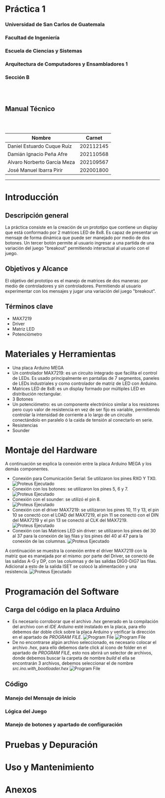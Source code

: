 # **Práctica 1**
### Universidad de San Carlos de Guatemala
### Facultad de Ingeniería
### Escuela de Ciencias y Sistemas
### Arquitectura de Computadores y Ensambladores 1
### Sección B
<br></br>

## **Manual Técnico**
<br></br>

| Nombre | Carnet | 
| --- | --- |
| Daniel Estuardo Cuque Ruíz | 202112145 |
| Damián Ignacio Peña Afre | 202110568 |
| Alvaro Norberto García Meza | 202109567 |
| José Manuel Ibarra Pirir | 202001800 |
----
# **Introducción**
## Descripción general
La práctica consiste en la creación de un prototipo que contiene un display que está conformado por 2 matrices LED de 8x8. Es capaz de presentar un mensaje de forma dinámica que puede ser manejado por medio de dos botones. Un tercer botón permite al usuario ingresar a una partida de una variación del juego "breakout" permitiendo interactual al usuario con el juego. 
## Objetivos y Alcance
El objetivo del prototipo es el manejo de matrices de dos maneras: por medio de controladores y sin controladores. Permitiendo al usuario experimentar con los mensajes y jugar una variación del juego "breakout". 
## Términos clave
- MAX7219
- Driver
- Matriz LED
- Potenciómetro
# **Materiales y Herramientas**
- Una placa Arduino MEGA
- Un controlador MAX7219: es un circuito integrado que facilita el control de LEDs. Es usado principalmente en pantallas de 7 segmentos, paneles de LEDs industriales y como controlador de matriz de LED con Arduino.
- Matrices LED de 8x8: es un display formado por múltiples LED en distribución rectangular.
- 3 Botones
- Un potenciómetro: es un componente electrónico similar a los resistores pero cuyo valor de resistencia en vez de ser fijo es variable, permitiendo controlar la intensidad de corriente a lo largo de un circuito conectándolo en paralelo ó la caida de tensión al conectarlo en serie.
- Resistencias
- Sounder
# **Montaje del Hardware**
A continuación se explica la conexión entre la placa Arduino MEGA y los demás componentes.
- Conexión para Comunicación Serial: Se utilizaron los pines RXO Y TX0. 
![Proteus Ejecutado](docs/tech/images/tecnico/instalacion1.jpg)
- Conexión con los botones: se utilizaron los pines 5, 6 y 7.
![Proteus Ejecutado](./images/tecnico/instalacion2.jpg)
- Conexión con el sounder: se utilizó el pin 8. <br>
![Proteus Ejecutado](images\tecnico\instalacion3.jpg)
- Conexión con el driver MAX7219: se utilizaron los pines 10, 11 y 13, el pin 10 se conectó con el LOAD del MAX7219, el pin 11 se conectó con el DIN del MAX7219 y el pin 13 se conectó al CLK del MAX7219.
![Proteus Ejecutado](images\tecnico\instalacion4.jpg)
- Conexión con las Matrices LED sin driver: se utilizaron los pines del 30 al 37 para la conexión de las filas y los pines del 40 al 47 para la conexión de las columnas.
![Proteus Ejecutado](images\tecnico\instalacion5.jpg)

A continuación se muestra la conexión entre el driver MAX7219 con la matriz que es manejada por el mismo:
por parte del Driver, se conectó de las salidas A-G y DP, con las columnas y de las salidas DIG0-DIG7 las filas. Adicional a esto de la salida ISET se colocó la alimentación y una resistencia. 
![Proteus Ejecutado](images\tecnico\instalacion6.jpg)
# **Programación del Software**
## Carga del código en la placa Arduino
- Es necesario corroborar que el archivo *.hex* generado en la compilación del archivo con el *IDE Arduino* esté instalado en la placa, para ello debemos dar doble click sobre la placa Arduino y verificar la dirección en el apartado de *PROGRAM FILE*. 
![Program File](images\usuario\instrucciones2.jpg)
![Program File](images\usuario\instrucciones3.jpg)
- De no encontrarse algún archivo seleccionado, es necesario colocar el archivo *.hex*, para ello debemos darle click al ícono de folder en el apartado de *PROGRAM FILE*, esto nos abrirá un selector de archivos, donde debemos buscar la carpeta de nombre *build* el ella se encontrarán 3 archivos, debemos seleccionar el de nombre *src.ino.with_bootloader.hex*
![Program File](images\usuario\instrucciones4.jpg)
## Código
### Manejo del Mensaje de inicio
### Lógica del Juego
### Manejo de botones y apartado de configuración
# **Pruebas y Depuración**
# **Uso y Mantenimiento**
# **Anexos**